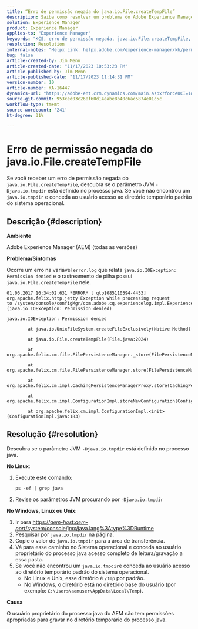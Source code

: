 ```yaml
---
title: “Erro de permissão negada do java.io.File.createTempFile”
description: Saiba como resolver um problema do Adobe Experience Manager em que você recebe um erro de permissão negada do java.io.File.createTempFile.
solution: Experience Manager
product: Experience Manager
applies-to: "Experience Manager"
keywords: "KCS, erro de permissão negada, java.io.File.createTempFile, Solução de problemas, Adobe Experience Manager, AEM"
resolution: Resolution
internal-notes: "Helpx Link: helpx.adobe.com/experience-manager/kb/permission_denied_error_from_java_io_file.html"
bug: false
article-created-by: Jim Menn
article-created-date: "11/17/2023 10:53:23 PM"
article-published-by: Jim Menn
article-published-date: "11/17/2023 11:14:31 PM"
version-number: 10
article-number: KA-16447
dynamics-url: "https://adobe-ent.crm.dynamics.com/main.aspx?forceUCI=1&pagetype=entityrecord&etn=knowledgearticle&id=d26c9815-9c85-ee11-8179-6045bd006268"
source-git-commit: 953ced03c260f60d14eabe8b40c6ac5874e01c5c
workflow-type: tm+mt
source-wordcount: '241'
ht-degree: 31%

---
```


# Erro de permissão negada do java.io.File.createTempFile


Se você receber um erro de permissão negada do `java.io.File.createTempFile`, descubra se o parâmetro JVM `-Djava.io.tmpdir` está definido no processo java. Se você não encontrou um `java.io.tmpdir` e conceda ao usuário acesso ao diretório temporário padrão do sistema operacional.

## Descrição {#description}


<b>Ambiente</b>

Adobe Experience Manager (AEM) (todas as versões)

<b>Problema/Sintomas</b>

Ocorre um erro na variável `error.log` que relata `java.io.IOException: Permission denied` e o rastreamento de pilha possui `java.io.File.createTempFile` nele.




```
01.06.2017 16:34:02.631 *ERROR* [ qtp1085110594-4453]  org.apache.felix.http.jetty Exception while processing request to /system/console/configMgr/com.adobe.cq.experiencelog.impl.ExperienceLogConfigServlet (java.io.IOException: Permission denied)

java.io.IOException: Permission denied

        at java.io.UnixFileSystem.createFileExclusively(Native Method)

        at java.io.File.createTempFile(File.java:2024)

        at org.apache.felix.cm.file.FilePersistenceManager._store(FilePersistenceManager.java:699)

        at org.apache.felix.cm.file.FilePersistenceManager.store(FilePersistenceManager.java:660)

        at org.apache.felix.cm.impl.CachingPersistenceManagerProxy.store(CachingPersistenceManagerProxy.java:242)

        at org.apache.felix.cm.impl.ConfigurationImpl.storeNewConfiguration(ConfigurationImpl.java:462)

        at org.apache.felix.cm.impl.ConfigurationImpl.<init>(ConfigurationImpl.java:183)
```







## Resolução {#resolution}


Descubra se o parâmetro JVM `-Djava.io.tmpdir` está definido no processo java.

<b>No Linux</b>:

1. Execute este comando:




   ```
   ps -ef | grep java
   ```


2. Revise os parâmetros JVM procurando por `-Djava.io.tmpdir`


<b>No Windows, Linux ou Unix</b>:

1. Ir para [https://*aem-host:aem-port*/system/console/jmx/java.lang%3Atype%3DRuntime](https://aem-host:aem-port/system/console/jmx/java.lang%3Atype%3DRuntime)
2. Pesquisar por `java.io.tmpdir` na página.
3. Copie o valor de `java.io.tmpdir` para a área de transferência.
4. Vá para esse caminho no Sistema operacional e conceda ao usuário proprietário do processo java acesso completo de leitura/gravação a essa pasta.
5. Se você não encontrou um `java.io.tmpdir`e conceda ao usuário acesso ao diretório temporário padrão do sistema operacional.
   - No Linux e Unix, esse diretório é `/tmp` por padrão.
   - No Windows, o diretório está no diretório base do usuário (por exemplo: `C:\Users\aemuser\AppData\Local\Temp`).


<b>Causa</b>

O usuário proprietário do processo java do AEM não tem permissões apropriadas para gravar no diretório temporário do processo java.
